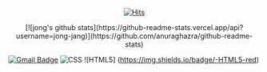 <div align=center>

[![Hits](https://hits.seeyoufarm.com/api/count/incr/badge.svg?url=https%3A%2F%2Fgithub.com%2Fzzsza)](https://hits.seeyoufarm.com) 

</div>
<div align=center>
 [![jong's github stats](https://github-readme-stats.vercel.app/api?username=jong-jang)](https://github.com/anuraghazra/github-readme-stats)
</div>
 

 [![Gmail Badge](https://img.shields.io/badge/Gmail-d14836?style=flat-square&logo=Gmail&logoColor=white&link=mailto:jjh0299@gmail.com)](mailto:jjh0299@gmail.com)
![CSS]( https://img.shields.io/badge/-CSS-blue)
![HTML5] (https://img.shields.io/badge/-HTML5-red)
